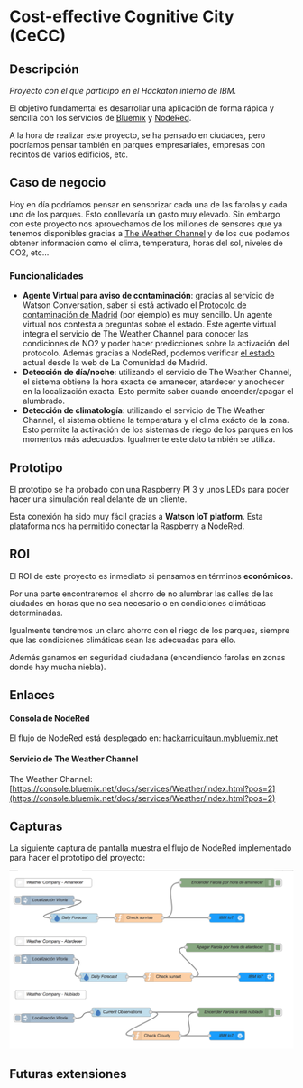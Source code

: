 # Cost-effective Cognitive City (CeCC)

## Descripción

*Proyecto con el que participo en el Hackaton interno de IBM.* 

El objetivo fundamental es desarrollar una aplicación de forma rápida y sencilla con los servicios de [Bluemix](https://bluemix.net) y [NodeRed](https://nodered.org/).

A la hora de realizar este proyecto, se ha pensado en ciudades, pero podríamos pensar también en parques empresariales, empresas con recintos de varios edificios, etc.

## Caso de negocio

Hoy en día podríamos pensar en sensorizar cada una de las farolas y cada uno de los parques. Esto conllevaría un gasto muy elevado.
Sin embargo con este proyecto nos aprovechamos de los millones de sensores que ya tenemos disponibles gracias a [The Weather Channel](https://weather.com) y de los que podemos obtener información como el clima, temperatura, horas del sol, niveles de CO2, etc...

### Funcionalidades

- **Agente Virtual para aviso de contaminación**: gracias al servicio de Watson Conversation, saber si está activado el [Protocolo de contaminación de Madrid](http://www.madrid.es/portales/munimadrid/es/Inicio/Movilidad-y-transportes/Preguntas-frecuentes-generales-sobre-el-protocolo-para-episodios-de-alta-contaminacion?vgnextfmt=default&vgnextoid=6ac1c93b6ca18510VgnVCM2000001f4a900aRCRD&vgnextchannel=220e31d3b28fe410VgnVCM1000000b205a0aRCRD) (por ejemplo) es muy sencillo. Un agente virtual nos contesta a preguntas sobre el estado. Este agente virtual integra el servicio de The Weather Channel para conocer las condiciones de NO2 y poder hacer predicciones sobre la activación del protocolo. Además gracias a NodeRed, podemos verificar [el estado](http://www.madrid.es/portales/munimadrid/es/Inicio/Movilidad-y-transportes/Hoy-27-de-octubre-activado-escenario-2-del-Protocolo-de-contaminacion-manana-28-de-octubre-de-2017-escenario-1?vgnextfmt=default&vgnextoid=c109671f30d5f510VgnVCM1000001d4a900aRCRD&vgnextchannel=220e31d3b28fe410VgnVCM1000000b205a0aRCRD) actual desde la web de La Comunidad de Madrid.
- **Detección de día/noche**: utilizando el servicio de The Weather Channel, el sistema obtiene la hora exacta de amanecer, atardecer y anochecer en la localización exacta. Esto permite saber cuando encender/apagar el alumbrado.
- **Detección de climatología**: utilizando el servicio de The Weather Channel, el sistema obtiene la temperatura y el clima exácto de la zona. Esto permite la activación de los sistemas de riego de los parques en los momentos más adecuados. Igualmente este dato también se utiliza.



## Prototipo

El prototipo se ha probado con una Raspberry PI 3 y unos LEDs para poder hacer una simulación real delante de un cliente.

Esta conexión ha sido muy fácil gracias a **Watson IoT platform**. Esta plataforma nos ha permitido conectar la Raspberry a NodeRed.


## ROI

El ROI de este proyecto es inmediato si pensamos en términos **económicos**.

Por una parte encontraremos el ahorro de no alumbrar las calles de las ciudades en horas que no sea necesario o en condiciones climáticas determinadas. 

Igualmente tendremos un claro ahorro con el riego de los parques, siempre que las condiciones climáticas sean las adecuadas para ello.

Además ganamos en seguridad ciudadana (encendiendo farolas en zonas donde hay mucha niebla).
 

## Enlaces

#### Consola de NodeRed
El flujo de NodeRed está desplegado en: [hackarriquitaun.mybluemix.net](https://hackarriquitaun.mybluemix.net/)

#### Servicio de The Weather Channel
The Weather Channel: [https://console.bluemix.net/docs/services/Weather/index.html?pos=2](https://console.bluemix.net/docs/services/Weather/index.html?pos=2)


## Capturas

La siguiente captura de pantalla muestra el flujo de NodeRed implementado para hacer el prototipo del proyecto:

![Flujo NodeRed](img/flujo-node-red.png)

## Futuras extensiones

